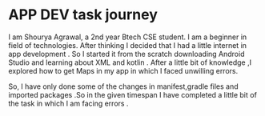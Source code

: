 # APP DEV task journey
I am Shourya Agrawal, a 2nd year Btech CSE student. 
I am a beginner in field of technologies. 
After thinking I decided that I had a little internet in app development . So I started it from the scratch downloading Android Studio and learning about XML and kotlin . After a little bit of knowledge ,I explored how to get Maps in my app in which I faced unwilling errors.

So, I have only done some of the changes in manifest,gradle files and imported packages .So in the given timespan I have completed a little bit of the task in which I am facing errors .
